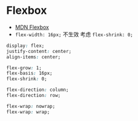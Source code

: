 # Flexbox

- [MDN Flexbox](https://developer.mozilla.org/en-US/docs/Learn/CSS/CSS_layout/Flexbox)
- `flex-width: 16px;` 不生效 考虑 `flex-shrink: 0;`

```css
display: flex;
justify-content: center;
align-items: center;

flex-grow: 1;
flex-basis: 16px;
flex-shrink: 0;

flex-direction: column;
flex-direction: row;

flex-wrap: nowrap;
flex-wrap: wrap;
```